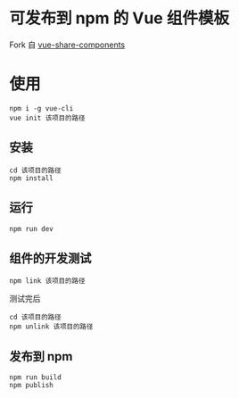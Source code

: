 # 可发布到 npm 的 Vue 组件模板
Fork 自 [vue-share-components](https://github.com/Akryum/vue-share-components)

# 使用

```
npm i -g vue-cli
vue init 该项目的路径
```

## 安装

```
cd 该项目的路径
npm install
```

## 运行

```
npm run dev
```

## 组件的开发测试

```
npm link 该项目的路径
```

测试完后
```
cd 该项目的路径
npm unlink 该项目的路径
```

## 发布到 npm

```
npm run build
npm publish
```

